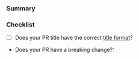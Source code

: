 <!---
Thanks for contributing to the Amplitude TypeScript repository! 🎉

Please fill out the following sections to help us quickly review your pull request.
--->

### Summary

<!-- What does the PR do? -->

### Checklist

* [ ] Does your PR title have the correct [title format](https://github.com/amplitude/Amplitude-TypeScript/blob/main/CONTRIBUTING.md#pr-commit-title-conventions)?
* Does your PR have a breaking change?:  <!-- Yes or no -->
